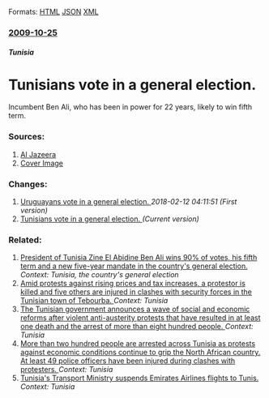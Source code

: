 
Formats: [HTML](/news/2009/10/25/tunisians-vote-in-a-general-election.html)  [JSON](/news/2009/10/25/tunisians-vote-in-a-general-election.json)  [XML](/news/2009/10/25/tunisians-vote-in-a-general-election.xml)  

### [2009-10-25](/news/2009/10/25/index.md)

##### Tunisia
#  Tunisians vote in a general election. 

Incumbent Ben Ali, who has been in power for 22 years, likely to win fifth term.


### Sources:

1. [Al Jazeera](http://english.aljazeera.net/news/africa/2009/10/2009102541949324120.html)
1. [Cover Image](http://www.aljazeera.com)

### Changes:

1. [ Uruguayans vote in a general election. ](/news/2009/10/25/uruguayans-vote-in-a-general-election.md) _2018-02-12 04:11:51 (First version)_
1. [ Tunisians vote in a general election. ](/news/2009/10/25/tunisians-vote-in-a-general-election.md) _(Current version)_

### Related:

1. [ President of Tunisia Zine El Abidine Ben Ali wins 90% of votes, his fifth term and a new five-year mandate in the country's general election. ](/news/2009/10/26/president-of-tunisia-zine-el-abidine-ben-ali-wins-90-of-votes-his-fifth-term-and-a-new-five-year-mandate-in-the-country-s-general-electio.md) _Context: Tunisia, the country's general election_
2. [Amid protests against rising prices and tax increases, a protestor is killed and five others are injured in clashes with security forces in the Tunisian town of Tebourba. ](/news/2018/01/8/amid-protests-against-rising-prices-and-tax-increases-a-protestor-is-killed-and-five-others-are-injured-in-clashes-with-security-forces-in.md) _Context: Tunisia_
3. [The Tunisian government announces a wave of social and economic reforms after violent anti-austerity protests that have resulted in at least one death and the arrest of more than eight hundred people. ](/news/2018/01/14/the-tunisian-government-announces-a-wave-of-social-and-economic-reforms-after-violent-anti-austerity-protests-that-have-resulted-in-at-least.md) _Context: Tunisia_
4. [More than two hundred people are arrested across Tunisia as protests against economic conditions continue to grip the North African country. At least 49 police officers have been injured during clashes with protesters. ](/news/2018/01/10/more-than-two-hundred-people-are-arrested-across-tunisia-as-protests-against-economic-conditions-continue-to-grip-the-north-african-country.md) _Context: Tunisia_
5. [Tunisia's Transport Ministry suspends Emirates Airlines flights to Tunis. ](/news/2017/12/24/tunisia-s-transport-ministry-suspends-emirates-airlines-flights-to-tunis.md) _Context: Tunisia_
